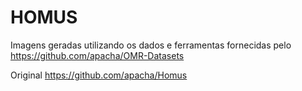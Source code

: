 # HOMUS
Imagens geradas utilizando os dados e ferramentas fornecidas pelo
https://github.com/apacha/OMR-Datasets

Original 
https://github.com/apacha/Homus

